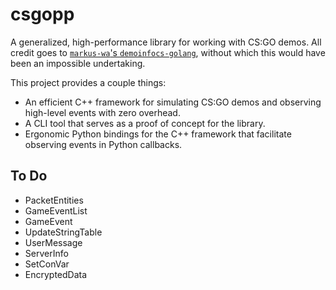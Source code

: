 # csgopp

A generalized, high-performance library for working with CS:GO demos. All credit goes to [`markus-wa`'s `demoinfocs-golang`](https://github.com/markus-wa/demoinfocs-golang), without which this would have been an impossible undertaking.

This project provides a couple things:

- An efficient C++ framework for simulating CS:GO demos and observing high-level events with zero overhead.
- A CLI tool that serves as a proof of concept for the library.
- Ergonomic Python bindings for the C++ framework that facilitate observing events in Python callbacks.

## To Do

- PacketEntities
- GameEventList
- GameEvent
- UpdateStringTable
- UserMessage
- ServerInfo
- SetConVar
- EncryptedData

